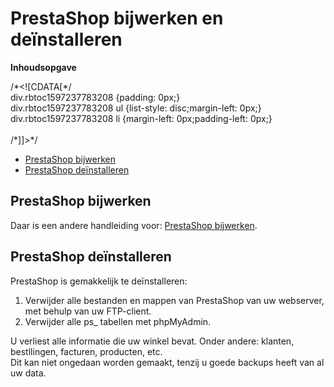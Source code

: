 # PrestaShop bijwerken en deïnstalleren

**Inhoudsopgave**

/\*\<!\[CDATA\[\*/\
div.rbtoc1597237783208 {padding: 0px;}\
div.rbtoc1597237783208 ul {list-style: disc;margin-left: 0px;}\
div.rbtoc1597237783208 li {margin-left: 0px;padding-left: 0px;}\
\
/\*]]>\*/

* [PrestaShop bijwerken](prestashop-bijwerken-en-deinstalleren.md#PrestaShopbijwerkenendeïnstalleren-PrestaShopbijwerken)
* [PrestaShop deïnstalleren](prestashop-bijwerken-en-deinstalleren.md#PrestaShopbijwerkenendeïnstalleren-PrestaShopdeïnstalleren)

## PrestaShop bijwerken <a href="#prestashopbijwerkenendeinstalleren-prestashopbijwerken" id="prestashopbijwerkenendeinstalleren-prestashopbijwerken"></a>

Daar is een andere handleiding voor: [PrestaShop bijwerken](../prestashop-bijwerken/).

## PrestaShop deïnstalleren <a href="#prestashopbijwerkenendeinstalleren-prestashopdeinstalleren" id="prestashopbijwerkenendeinstalleren-prestashopdeinstalleren"></a>

PrestaShop is gemakkelijk te deïnstalleren:

1. Verwijder alle bestanden en mappen van PrestaShop van uw webserver, met behulp van uw FTP-client.
2. Verwijder alle ps\_ tabellen met phpMyAdmin.

U verliest alle informatie die uw winkel bevat. Onder andere: klanten, bestllingen, facturen, producten, etc.\
Dit kan niet ongedaan worden gemaakt, tenzij u goede backups heeft van al uw data.
